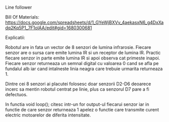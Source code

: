 Line follower

Bill Of Materials:
https://docs.google.com/spreadsheets/d/1_GYeWjBXVv_4aekasxN6_g4DxXadq2Kq5P1_7F1olAA/edit#gid=1680300681

Explicatii:

Robotul are in fata un vector de 8 senzori de lumina infrarosie. Fiecare senzor are o sursa care emite lumina IR si un receptor de lumina IR. Practic fiecare senzor in parte emite lumina IR si apoi observa cat primeste inapoi. Fiecare senzor returneaza un semnal digital cu valoarea 0 cand se afla pe fundalul alb iar cand intalneste linia neagra care trebuie urmarita returneaza 1.

Dintre cei 8 senzori ai placutei folosesc doar senzorii D2-D6 deoarece incerc sa mentin robotul centrat pe linie, plus ca senzorul D7 pare a fi defectuos.

In functia void loop(); citesc intr-un for output-ul fiecarui senzor iar in functie de care senzor returneaza 1 apelez o functie care transmite curent electric motoarelor de diferita intensitate.
